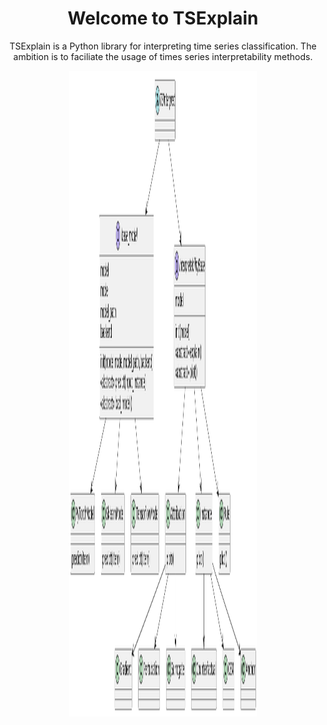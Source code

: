 <h1 align="center"><b>Welcome to TSExplain</b></h1>
<p align="center">
    TSExplain is a Python library for interpreting time series classification.
    The ambition is to faciliate the usage of times series interpretability methods. 
</p>

<p align="center">
  <img height="1033px" src="img/Structure.png" alt="Structure" width="300px">
</p>
